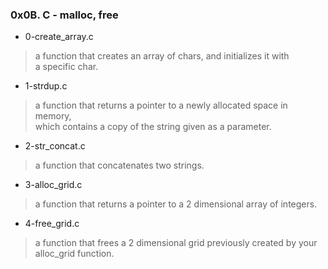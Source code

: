 ### 0x0B. C - malloc, free

* 0-create_array.c  
> 
> a function that creates an array of chars, and initializes it with  
> a specific char.
> 
* 1-strdup.c
> 
> a function that returns a pointer to a newly allocated space in memory,  
> which contains a copy of the string given as a parameter.
> 
* 2-str_concat.c
> 
> a function that concatenates two strings.
>
* 3-alloc_grid.c

> a function that returns a pointer to a 2 dimensional array of integers.

* 4-free_grid.c

> a function that frees a 2 dimensional grid previously created by your  
> alloc_grid function.
